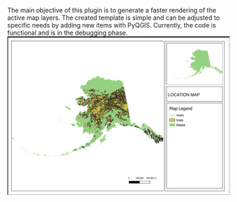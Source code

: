 The main objective of this plugin is to generate a faster rendering of the active map layers. The created template is simple and can be adjusted to specific needs by adding new items with PyQGIS. Currently, the code is functional and is in the debugging phase.
![Description of the image](./git_images/LOCATIONMAP.png)


